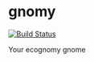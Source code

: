 # gnomy
[![Build Status](https://travis-ci.org/AlanSanchezP/gnomy.svg?branch=development)](https://travis-ci.org/AlanSanchezP/gnomy)

Your ecognomy gnome
